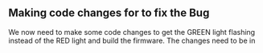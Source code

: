 
## Making code changes for to fix the Bug

We now need to make some code changes to get the GREEN light flashing instead of the RED light and build the firmware. The changes need to be in 


[](http://google.com)                                                                             [](http://google.com)
